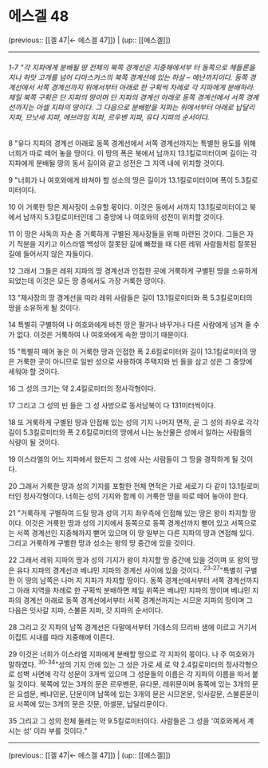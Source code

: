# 에스겔 48

(previous:: [[겔 47|← 에스겔 47]]) | (up:: [[에스겔]])

***
###### 1-7 "각 지파에게 분배될 땅 전체의 북쪽 경계선은 지중해에서부 터 동쪽으로 헤들론을 지나 하맛 고개를 넘어 다마스커스의 북쪽 경계선에 있는 하살 – 에난까지이다. 동쪽 경계선에서 서쪽 경계선까지 위에서부터 아래로 한 구획씩 차례로 각 지파에게 분배하라. 제일 북쪽 구획은 단 지파의 땅이며 단 지파의 경계선 아래로 동쪽 경계선에서 서쪽 경계선까지는 아셀 지파의 땅이다. 그 다음으로 분배받을 지파는 위에서부터 아래로 납달리 지파, 므낫세 지파, 에브라임 지파, 르우벤 지파, 유다 지파의 순서이다. 



8 
"유다 지파의 경계선 아래로 동쪽 경계선에서 서쪽 경계선까지는 특별한 용도를 위해 너희가 따로 떼어 놓을 땅이다. 이 땅의 폭은 북에서 남까지 13.1킬로미터이며 길이는 각 지파에게 분배될 땅의 동서 길이와 같고 성전은 그 지역 내에 위치할 것이다. 



9 
"너희가 나 여호와에게 바쳐야 할 성소의 땅은 길이가 13.1킬로미터이며 폭이 5.3킬로미터이다. 



10 
이 거룩한 땅은 제사장이 소유할 몫이다. 이것은 동에서 서까지 13.1킬로미터이고 북에서 남까지 5.3킬로미터인데 그 중앙에 나 여호와의 성전이 위치할 것이다. 



11 
이 땅은 사독의 자손 중 거룩하게 구별된 제사장들을 위해 마련된 것이다. 그들은 자기 직분을 지키고 이스라엘 백성이 잘못된 길에 빠졌을 때 다른 레위 사람들처럼 잘못된 길에 들어서지 않은 자들이다. 



12 
그래서 그들은 레위 지파의 땅 경계선과 인접한 곳에 거룩하게 구별된 땅을 소유하게 되었는데 이것은 모든 땅 중에서도 가장 거룩한 땅이다. 



13 
"제사장의 땅 경계선을 따라 레위 사람들은 길이 13.1킬로미터와 폭 5.3킬로미터의 땅을 소유하게 될 것이다. 



14 
특별히 구별하여 나 여호와에게 바친 땅은 팔거나 바꾸거나 다른 사람에게 넘겨 줄 수가 없다. 이것은 거룩하여 나 여호와에게 속한 땅이기 때문이다. 



15 
"특별히 떼어 놓은 이 거룩한 땅과 인접한 폭 2.6킬로미터와 길이 13.1킬로미터의 땅은 거룩한 곳이 아니므로 일반 성으로 사용하여 주택지와 빈 들을 삼고 성은 그 중앙에 세워야 할 것이다. 



16 
그 성의 크기는 약 2.4킬로미터의 정사각형이다. 



17 
그리고 그 성의 빈 들은 그 성 사방으로 동서남북이 다 131미터씩이다. 



18 
또 거룩하게 구별된 땅과 인접해 있는 성의 기지 나머지 면적, 곧 그 성의 좌우로 각각 길이 5.3킬로미터와 폭 2.6킬로미터의 땅에서 나는 농산물은 성에서 일하는 사람들의 식량이 될 것이다. 



19 
이스라엘의 어느 지파에서 왔든지 그 성에 사는 사람들이 그 땅을 경작하게 될 것이다. 



20 
그래서 거룩한 땅과 성의 기지를 포함한 전체 면적은 가로 세로가 다 같이 13.1킬로미터인 정사각형이다. 너희는 성의 기지와 함께 이 거룩한 땅을 따로 떼어 놓아야 한다. 



21 
"거룩하게 구별하여 드릴 땅과 성의 기지 좌우측에 인접해 있는 땅은 왕이 차지할 땅이다. 이것은 거룩한 땅과 성의 기지에서 동쪽으로 동쪽 경계선까지 뻗어 있고 서쪽으로는 서쪽 경계선인 지중해까지 뻗어 있으며 이 땅 일부는 다른 지파의 땅과 연접해 있다. 그리고 거룩하게 구별한 땅과 성소는 왕의 땅 중간에 있을 것이다. 



22 
그래서 레위 지파의 땅과 성의 기지가 왕이 차지할 땅 중간에 있을 것이며 또 왕의 땅은 유다 지파의 경계선과 베냐민 지파의 경계선 사이에 있을 것이다. <sup class="versenum">23-27</sup>"특별히 구별한 이 땅의 남쪽은 나머 지 지파가 차지할 땅이다. 동쪽 경계선에서부터 서쪽 경계선까지 그 아래 지역을 차례로 한 구획씩 분배하면 제일 위쪽은 베냐민 지파의 땅이며 베냐민 지파의 경계선 아래로 동쪽 경계선에서부터 서쪽 경계선까지는 시므온 지파의 땅이며 그 다음은 잇사갈 지파, 스불론 지파, 갓 지파의 순서이다. 



28 
그리고 갓 지파의 남쪽 경계선은 다말에서부터 가데스의 므리바 샘에 이르고 거기서 이집트 시내를 따라 지중해에 이른다. 



29 
이것은 너희가 이스라엘 지파에게 분배할 땅으로 각 지파의 몫이다. 나 주 여호와가 말하였다. <sup class="versenum">30-34</sup>"성의 기지 안에 있는 그 성은 가로 세 로 약 2.4킬로미터의 정사각형으로 성벽 사면에 각각 성문이 3개씩 있으며 그 성문들의 이름은 각 지파의 이름을 따서 붙일 것이다. 북쪽에 있는 3개의 문은 르우벤문, 유다문, 레위문이며 동쪽에 있는 3개의 문은 요셉문, 베냐민문, 단문이며 남쪽에 있는 3개의 문은 시므온문, 잇사갈문, 스불론문이요 서쪽에 있는 3개의 문은 갓문, 아셀문, 납달리문이다. 



35 
그리고 그 성의 전체 둘레는 약 9.5킬로미터이다. 사람들은 그 성을 '여호와께서 계시는 성' 이라 부를 것이다."

***

(previous:: [[겔 47|← 에스겔 47]]) | (up:: [[에스겔]])
